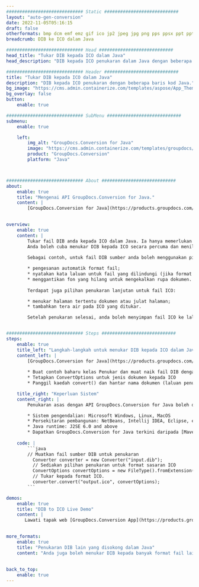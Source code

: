 ```yaml
---
############################# Static ############################
layout: "auto-gen-conversion"
date: 2022-11-05T05:16:15
draft: false
otherformats: bmp dcm emf emz gif ico jp2 jpeg jpg png pps ppsx ppt pptx psb psd svg svgz tga tif tiff webp wmf wmz
breadcrumb: DIB ke ICO dalam Java

############################# Head ############################
head_title: "Tukar DIB kepada ICO dalam Java"
head_description: "DIB kepada ICO penukaran dalam Java dengan beberapa baris kod. Tukar lebih 160 format fail menggunakan API penukaran dokumen GroupDocs untuk Java"

############################# Header ############################
title: "Tukar DIB kepada ICO dalam Java"
description: "DIB kepada ICO penukaran dengan beberapa baris kod Java."
bg_image: "https://cms.admin.containerize.com/templates/aspose/App_Themes/V3/images/bg/header1.png"
bg_overlay: false
button:
    enable: true

############################# SubMenu ############################
submenu:
    enable: true

    left:
        img_alt: "GroupDocs.Conversion for Java"
        image: "https://cms.admin.containerize.com/templates/groupdocs/images/product-logos/90x90-noborder/groupdocs-conversion-java.png"
        product: "GroupDocs.Conversion"
        platform: "Java"



############################# About ############################
about:
    enable: true
    title: "Mengenai API GroupDocs.Conversion for Java."
    content: |
        [GroupDocs.Conversion for Java](https://products.groupdocs.com/conversion/java/) ialah API penukaran format fail lanjutan untuk menukar antara imej popular dan format dokumen seperti Microsoft Office, OpenDocument, PDF, HTML, e-mel, CAD. dan banyak lagi dengan hanya beberapa baris kod. API asli secara automatik mengesan format dokumen asal dan menawarkan banyak pilihan untuk menyesuaikan dokumen yang ditukar. Bersama-sama dengan fungsi mengekstrak maklumat daripada dokumen, ia juga menyokong caching hasil penukaran ke cakera tempatan secara lalai. Walau bagaimanapun, sebarang jenis storan cache boleh disokong dengan melaksanakan antara muka yang sesuai - Amazon S3, Dropbox, Google Drive, Windows Azure, Reddis atau mana-mana yang lain.
    

overview:
    enable: true
    content: |
        Tukar fail DIB anda kepada ICO dalam Java. Ia hanya memerlukan beberapa baris kod Java pada mana-mana platform pilihan anda, seperti Windows, Linux, macOS.
        Anda boleh cuba menukar DIB kepada ICO secara percuma dan menilai kualiti hasil penukaran. Bersama-sama dengan skrip penukaran fail mudah, anda boleh mencuba pilihan yang lebih canggih untuk memuatkan fail sumber DIB dan menyimpan output ICO. 
        
        Sebagai contoh, untuk fail DIB sumber anda boleh menggunakan pilihan pemuatan berikut:

        * pengesanan automatik format fail;
        * nyatakan kata laluan untuk fail yang dilindungi (jika format fail menyokongnya);
        * menggantikan fon yang hilang untuk mengekalkan rupa dokumen.
        
        Terdapat juga pilihan penukaran lanjutan untuk fail ICO:

        * menukar halaman tertentu dokumen atau julat halaman;
        * tambahkan tera air pada ICO yang ditukar.

        Setelah penukaran selesai, anda boleh menyimpan fail ICO ke laluan fail setempat anda atau ke mana-mana storan pihak ketiga seperti FTP, Amazon S3, Google Drive, Dropbox dll. Sila ambil perhatian - untuk menukar DIB kepada ICO, anda tidak perlu memasang sebarang perisian tambahan, seperti MS Office, Open Office, Adobe Acrobat Reader dsb.


############################# Steps ############################
steps:
    enable: true
    title_left: "Langkah-langkah untuk menukar DIB kepada ICO dalam Java"
    content_left: |
        [GroupDocs.Conversion for Java](https://products.groupdocs.com/conversion/java/) membenarkan pembangun menukar fail DIB kepada ICO dengan mudah dengan beberapa baris kod.
        
        * Buat contoh baharu kelas Penukar dan muat naik fail DIB dengan laluan penuh
        * Tetapkan ConvertOptions untuk jenis dokumen kepada ICO
        * Panggil kaedah convert() dan hantar nama dokumen (laluan penuh) dan format (ICO) sebagai parameter

    title_right: "Keperluan Sistem"
    content_right: |
        Penukaran asas dengan API GroupDocs.Conversion for Java boleh dilakukan dengan hanya beberapa baris kod. API kami disokong pada semua platform dan sistem pengendalian utama. Sebelum melaksanakan kod di bawah, pastikan anda mempunyai prasyarat berikut dipasang pada sistem anda.

        * Sistem pengendalian: Microsoft Windows, Linux, MacOS
        * Persekitaran pembangunan: NetBeans, Intellij IDEA, Eclipse, etc.
        * Java runtime: J2SE 6.0 and above
        * Dapatkan GroupDocs.Conversion for Java terkini daripada [Maven](https://repository.groupdocs.com/webapp/#/artifacts/browse/tree/General/repo/com/groupdocs/groupdocs-conversion)
         
    code: |
        ```java    
        // Muatkan fail sumber DIB untuk penukaran
          Converter converter = new Converter("input.dib");
          // Sediakan pilihan penukaran untuk format sasaran ICO
          ConvertOptions convertOptions = new FileType().fromExtension("ico").getConvertOptions();
          // Tukar kepada format ICO.
          converter.convert("output.ico", convertOptions);
        ```

demos:
    enable: true
    title: "DIB to ICO Live Demo"
    content: |
       Lawati tapak web [GroupDocs.Conversion App](https://products.groupdocs.app/conversion/family) kami dan cuba DIB kepada ICO penukaran sekarang. Demo percuma mempunyai faedah berikut
          

more_formats:
    enable: true
    title: "Penukaran DIB lain yang disokong dalam Java"
    content: "Anda juga boleh menukar DIB kepada banyak format fail lain. Sila lihat senarai di bawah."
       
       
back_to_top:
    enable: true
---
```

